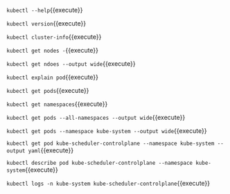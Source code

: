 

`kubectl --help`{{execute}}

`kubectl version`{{execute}}

`kubectl cluster-info`{{execute}}

`kubectl get nodes -`{{execute}}

`kubectl get ndoes --output wide`{{execute}}

`kubectl explain pod`{{execute}}

`kubectl get pods`{{execute}}

`kubectl get namespaces`{{execute}}

`kubectl get pods --all-namespaces --output wide`{{execute}}

`kubectl get pods --namespace kube-system --output wide`{{execute}}

`kubectl get pod kube-scheduler-controlplane --namespace kube-system --output yaml`{{execute}}

`kubectl describe pod kube-scheduler-controlplane --namespace kube-system`{{execute}}

`kubectl logs -n kube-system kube-scheduler-controlplane`{{execute}}
